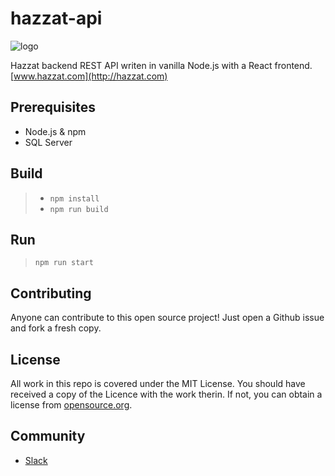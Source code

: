 # hazzat-api
![logo](http://www.hazzat.com/portals/_default/skins/hazzat/images/logo.png "Hazzat Logo")

Hazzat backend REST API writen in vanilla Node.js with a React frontend. [www.hazzat.com](http://hazzat.com)

## Prerequisites

* Node.js & npm
* SQL Server

## Build

> * `npm install`
> * `npm run build`

## Run

> `npm run start`


## Contributing

Anyone can contribute to this open source project! Just open a Github issue and fork a fresh copy.

## License 

All work in this repo is covered under the MIT License. You should have received a copy of the Licence with the work therin. If not, you can obtain a license from [opensource.org](https://opensource.org/licenses/MIT).


## Community

* [Slack](https://join.slack.com/t/hazzat/shared_invite/enQtNjU0MTAxMDc5ODYzLTUxOWNhOGE2OGExNzAxYjQwNDBhZWMwOTExMjRhMDNkN2Q2ZGY1MDRhMjc1ZDhhNmFiYjA2NDYxZjJkMTFlN2M)



